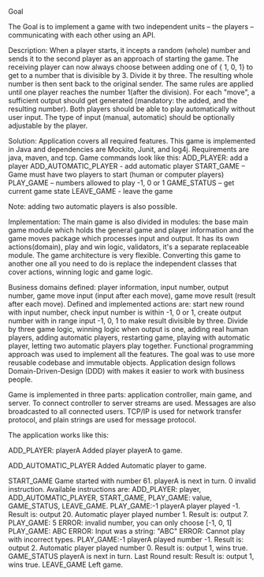 Goal

The Goal is to implement a game with two independent units – the players –
communicating with each other using an API.

Description:
When a player starts, it incepts a random (whole) number and sends it to the second
player as an approach of starting the game. The receiving player can now always choose
between adding one of { 1, 0, 1} to get to a number that is divisible by 3. Divide it by three. The
resulting whole number is then sent back to the original sender.
The same rules are applied until one player reaches the number 1(after the division).
For each "move", a sufficient output should get generated (mandatory: the added, and
the resulting number). 
Both players should be able to play automatically without user input. The
type of input (manual, automatic) should be optionally adjustable by the player.

Solution:
Application covers all required features. 
This game is implemented in Java and dependencies are Mockito, Junit, and log4j. 
Requirements are java, maven, and tcp. 
Game commands look like this:
ADD_PLAYER: add a player
ADD_AUTOMATIC_PLAYER - add automatic player
START_GAME – Game must have two players to start (human or computer players)
PLAY_GAME – numbers allowed to play -1, 0 or 1 
GAME_STATUS – get current game state 
LEAVE_GAME - leave the game

Note: adding two automatic players is also possible.

Implementation:
The main game is also divided in modules: the base main game module which holds the general game and player information and the game moves package which processes input and output. It has its own actions(domain), play and win logic, validators, it's a separate replaceable module. 
The game architecture is very flexible. Converting this game to another one all you need to do is replace the independent classes that cover actions, winning logic and game logic.

Business domains defined: player information, input number, output number, game move input (input after each move), game move result (result after each move).
Defined and implemented actions are: start new round with input number, check input number is within -1, 0 or 1, create output number with in range input -1, 0, 1 to make result divisible by three. Divide by three game logic, winning logic when output is one, adding real human players, adding automatic players, restarting game, playing with automatic player, letting two automatic players play together.
Functional programming approach was used to implement all the features. The goal was to use more reusable codebase and immutable objects. Application design follows Domain-Driven-Design (DDD) with makes it easier to work with business people.

Game is implemented in three parts: application controller, main game, and server. To connect controller to server streams are used. Messages are also broadcasted to all connected users. TCP/IP is used for network transfer protocol, and plain strings are used for message protocol.  

The application works like this:

ADD_PLAYER: playerA
Added player playerA to game.

ADD_AUTOMATIC_PLAYER
Added Automatic player to game.

START_GAME
Game started with number 61. playerA is next in turn.
0 
invalid instruction. Available instructions are: ADD_PLAYER: player, ADD_AUTOMATIC_PLAYER, START_GAME, PLAY_GAME: value, GAME_STATUS, LEAVE_GAME.
PLAY_GAME:-1
playerA player played -1. Result is: output 20.
Automatic player played number 1. Result is: output 7.
PLAY_GAME: 5
ERROR: invalid number, you can only choose [-1, 0, 1]
PLAY_GAME: ABC 
ERROR: Input was a string: "ABC"
ERROR: Cannot play with incorrect types.
PLAY_GAME:-1
playerA played number -1. Result is: output 2.
Automatic player played number 0. Result is: output 1, wins true.
GAME_STATUS
playerA is next in turn. Last Round result: Result is: output 1, wins true.
LEAVE_GAME
Left game.

